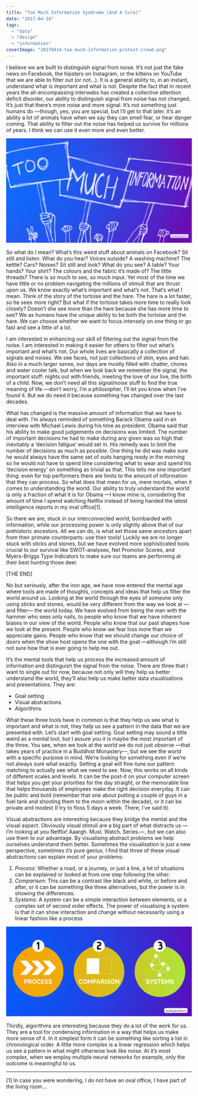 ```yaml
---
title: "Too Much Information Syndrome (And A Cure)"
date: "2017-04-14"
tags: 
  - "data"
  - "design"
  - "information"
coverImage: "20170414-too-much-information-protest-crowd.png"
---
```


I believe we are built to distinguish signal from noise. It’s not just the fake news on Facebook, the hipsters on Instagram, or the kittens on YouTube that we are able to filter out (or not…). It is a general ability to, in an instant, understand what is important and what is not. Despite the fact that in recent years the all-encompassing interwebs has created a collective attention deficit disorder, our ability to distinguish signal from noise has not changed. It’s just that there’s more noise and more signal. It’s not something just humans do —though, yes, you are special, but I’ll get to that later. It’s an ability a lot of animals have when we say they can smell fear, or hear danger coming. That ability to filter out the noise has helped us survive for millions of years. I think we can use it even more and even better.

[![Too much information - A crowd with signs](images/20170414-too-much-information-protest-crowd-1024x576.png)](http://www.dumkydewilde.nl/wp-content/uploads/2017/04/20170414-too-much-information-protest-crowd.png)

So what do I mean? What’s this weird stuff about animals on Facebook? Sit still and listen. What do you hear? Voices outside? A washing machine? The kettle? Cars? Noises? Sit still and look? What do you see? A table? Your hands? Your shirt? The colours and the fabric it’s made of? The little threads? There is so much to see, so much input. Yet most of the time we have little or no problem navigating the millions of stimuli that are thrust upon us. We know exactly what’s important and what’s not. That’s what I mean. Think of the story of the tortoise and the hare. The hare is a lot faster, so he sees more right? But what if the tortoise takes more time to really look closely? Doesn’t she see more than the hare because she has more time to see? We as humans have the unique ability to be both the tortoise and the hare. We can choose whether we want to focus intensely on one thing or go fast and see a little of a lot.

I am interested in enhancing our skill of filtering out the signal from the noise. I am interested in making it easier for others to filter out what’s important and what’s not. Our whole lives are basically a collection of signals and noises. We see faces, not just collections of skin, eyes and hair. Also in a much larger sense, our days are mostly filled with chatter, chores and water cooler talk, but when we look back we remember the signal, the important stuff: nights out with friends, meeting the love of our live, the birth of a child. Now, we don’t need all this signal/noise stuff to find the true meaning of life —don’t worry, I’m a philosopher, I’ll let you know when I’ve found it. But we do need it because something has changed over the last decades.

What has changed is the massive amount of information that we have to deal with. I’m always reminded of something Barack Obama said in an interview with Michael Lewis during his time as president. Obama said that his ability to make good judgements on decisions was limited. The number of important decisions he had to make during any given was so high that inevitably a ‘decision fatigue’ would set in. His remedy was to limit the number of decisions as much as possible. One thing he did was make sure he would always have the same set of suits hanging ready in the morning so he would not have to spend time considering what to wear and spend his ‘decision energy’ on something as trivial as that. This tells me one important thing: even for top performers there are limits to the amount of information that they can process. So what does that mean for us, mere mortals, when it comes to understanding the world. Our ability to truly understand the world is only a fraction of what it is for Obama —I know mine is, considering the amount of time I spend watching Netflix instead of being handed the latest intelligence reports in my oval office\[1\].

So there we are, stuck in our interconnected world, bombarded with information, while our processing power is only slightly above that of our prehistoric ancestors. All we can do, is what set those same ancestors apart from their primate counterparts: use their tools! Luckily we are no longer stuck with sticks and stones, but we have evolved more sophisticated tools crucial to our survival like SWOT-analyses, Net Promotor Scores, and Myers-Briggs Type Indicators to make sure our teams are performing at their best hunting those deer.

\[THE END\]

No but seriously, after the iron age, we have now entered the mental age where tools are made of thoughts, concepts and ideas that help us filter the world around us. Looking at the world through the eyes of someone only using sticks and stones, would be very different from the way we look at —and filter— the world today. We have evolved from being the man with the hammer who sees only nails, to people who know that we have inherent biases in our view of the world. People who know that our past shapes how we look at the present. People who know we fear loss more than we appreciate gains. People who know that we should change our choice of doors when the show host opens the one with the goat —although I’m still not sure how that is ever going to help me out.

It’s the mental tools that help us process the increased amount of information and distinguish the signal from the noise. There are three that I want to single out for now, because not only will they help us better understand the world, they’ll also help us make better data visualisations and presentations. They are:

- Goal setting
- Visual abstractions
- Algorithms

What these three tools have in common is that they help us see what is important and what is not, they help us see a pattern in the data that we are presented with. Let’s start with goal setting. Goal setting may sound a little weird as a mental tool, but I assure you it is maybe the most important of the three. You see, when we look at the world we do not just observe —that takes years of practice in a Buddhist Monastery—, but we see the world with a specific purpose in mind. We’re looking for something even if we’re not always sure what exactly. Setting a goal will fine-tune our pattern matching to actually see what we need to see. Now, this works on all kinds of different scales and levels. It can be the post-it on your computer screen that helps you get your priorities for the day straight, or the memorable line that helps thousands of employees make the right decision everyday. It can be public and bold (remember that one about putting a couple of guys in a fuel tank and shooting them to the moon within the decade), or it can be private and modest (I try to floss 5 days a week. There, I’ve said it).

Visual abstractions are interesting because they bridge the mental and the visual aspect. Obviously visual stimuli are a big part of what distracts us — I’m looking at you Netflix! Aaargh. Must. Watch. Series.—, but we can also use them to our advantage. By visualising abstract problems we help ourselves understand them better. Sometimes the visualisation is just a new perspective, sometimes it’s pure genius. I find that three of these visual abstractions can explain most of your problems:

1. _Process_: Whether a road, or a journey, or just a line, a lot of situations can be explained or looked at from one step following the other.
2. _Comparison_: This can be a contrast like black and white, or before and after, or it can be something like three alternatives, but the power is in showing the differences.
3. _Systems_: A system can be a simple interaction between elements, or a complex set of second order effects. The power of visualising a system is that it can show interaction and change without necessarily using a linear fashion like a process

[![](images/20170414-process-comparison-system-1-1024x492.png)](http://www.dumkydewilde.nl/wp-content/uploads/2017/04/20170414-process-comparison-system-1.png)

Thirdly, algorithms are interesting because they do a lot of the work for us. They are a tool for condensing information in a way that helps us make more sense of it. In it simplest form it can be something like sorting a list in chronological order. A little more complex is a linear regression which helps us see a pattern in what might otherwise look like noise. At it’s most complex, when we employ multiple neural networks for example, only the outcome is meaningful to us.

* * *

\[1\] In case you were wondering, I do not have an oval office, I have part of the living room…
